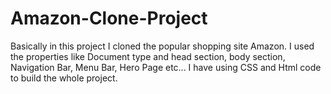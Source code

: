 # Amazon-Clone-Project
Basically in this project I cloned the popular shopping site Amazon. I used the properties like Document type and head section, body section, Navigation Bar, Menu Bar, Hero Page etc... I have using CSS and Html code to build the whole project.
